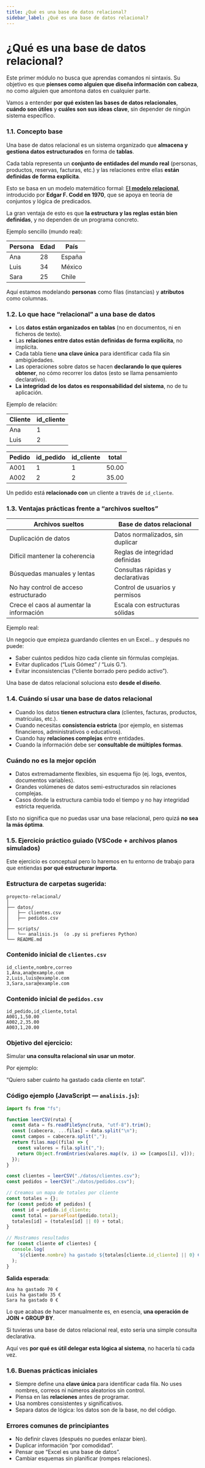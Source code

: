```yaml
---
title: ¿Qué es una base de datos relacional?
sidebar_label: ¿Qué es una base de datos relacional?
---
```


# ¿Qué es una base de datos relacional?

Este primer módulo no busca que aprendas comandos ni sintaxis. Su objetivo es que **pienses como alguien que diseña información con cabeza**, no como alguien que amontona datos en cualquier parte.

Vamos a entender **por qué existen las bases de datos relacionales**, **cuándo son útiles** y **cuáles son sus ideas clave**, sin depender de ningún sistema específico.

### 1.1. Concepto base

Una base de datos relacional es un sistema organizado que **almacena y gestiona datos estructurados** en forma de **tablas**.

Cada tabla representa un **conjunto de entidades del mundo real** (personas, productos, reservas, facturas, etc.) y las relaciones entre ellas **están definidas de forma explícita**.

Esto se basa en un modelo matemático formal: [E**l modelo relacional**](https://es.wikipedia.org/wiki/Modelo_relacional), introducido por **Edgar F. Codd en 1970**, que se apoya en teoría de conjuntos y lógica de predicados.

La gran ventaja de esto es que **la estructura y las reglas están bien definidas**, y no dependen de un programa concreto.

Ejemplo sencillo (mundo real):

| Persona | Edad | País   |
| ------- | ---- | ------ |
| Ana     | 28   | España |
| Luis    | 34   | México |
| Sara    | 25   | Chile  |

Aquí estamos modelando **personas** como filas (instancias) y **atributos** como columnas.

### 1.2. Lo que hace “relacional” a una base de datos

- Los **datos están organizados en tablas** (no en documentos, ni en ficheros de texto).
- Las **relaciones entre datos están definidas de forma explícita**, no implícita.
- Cada tabla tiene **una clave única** para identificar cada fila sin ambigüedades.
- Las operaciones sobre datos se hacen **declarando lo que quieres obtener**, no cómo recorrer los datos (esto se llama pensamiento declarativo).
- **La integridad de los datos es responsabilidad del sistema**, no de tu aplicación.

Ejemplo de relación:

| Cliente | id_cliente |
| ------- | ---------- |
| Ana     | 1          |
| Luis    | 2          |

| Pedido | id_pedido | id_cliente | total |
| ------ | --------- | ---------- | ----- |
| A001   | 1         | 1          | 50.00 |
| A002   | 2         | 2          | 35.00 |

Un pedido está **relacionado con** un cliente a través de `id_cliente`.

### 1.3. Ventajas prácticas frente a “archivos sueltos”

| Archivos sueltos                         | Base de datos relacional         |
| ---------------------------------------- | -------------------------------- |
| Duplicación de datos                     | Datos normalizados, sin duplicar |
| Difícil mantener la coherencia           | Reglas de integridad definidas   |
| Búsquedas manuales y lentas              | Consultas rápidas y declarativas |
| No hay control de acceso estructurado    | Control de usuarios y permisos   |
| Crece el caos al aumentar la información | Escala con estructuras sólidas   |

Ejemplo real:

Un negocio que empieza guardando clientes en un Excel… y después no puede:

- Saber cuántos pedidos hizo cada cliente sin fórmulas complejas.
- Evitar duplicados (“Luis Gómez” / “Luis G.”).
- Evitar inconsistencias (“cliente borrado pero pedido activo”).

Una base de datos relacional soluciona esto **desde el diseño**.

### 1.4. Cuándo **sí** usar una base de datos relacional

- Cuando los datos **tienen estructura clara** (clientes, facturas, productos, matrículas, etc.).
- Cuando necesitas **consistencia estricta** (por ejemplo, en sistemas financieros, administrativos o educativos).
- Cuando hay **relaciones complejas** entre entidades.
- Cuando la información debe ser **consultable de múltiples formas**.

### Cuándo **no** es la mejor opción

- Datos extremadamente flexibles, sin esquema fijo (ej. logs, eventos, documentos variables).
- Grandes volúmenes de datos semi-estructurados sin relaciones complejas.
- Casos donde la estructura cambia todo el tiempo y no hay integridad estricta requerida.

Esto no significa que no puedas usar una base relacional, pero quizá **no sea la más óptima**.

### 1.5. Ejercicio práctico guiado (VSCode + archivos planos simulados)

Este ejercicio es conceptual pero lo haremos en tu entorno de trabajo para que entiendas **por qué estructurar importa**.

### Estructura de carpetas sugerida:

```
proyecto-relacional/
│
├── datos/
│   ├── clientes.csv
│   ├── pedidos.csv
│
├── scripts/
│   └── analisis.js  (o .py si prefieres Python)
└── README.md

```

### Contenido inicial de `clientes.csv`

```
id_cliente,nombre,correo
1,Ana,ana@example.com
2,Luis,luis@example.com
3,Sara,sara@example.com

```

### Contenido inicial de `pedidos.csv`

```
id_pedido,id_cliente,total
A001,1,50.00
A002,2,35.00
A003,1,20.00

```

### Objetivo del ejercicio:

Simular **una consulta relacional sin usar un motor**.

Por ejemplo:

“Quiero saber cuánto ha gastado cada cliente en total”.

### Código ejemplo (JavaScript — `analisis.js`):

```jsx
import fs from "fs";

function leerCSV(ruta) {
  const data = fs.readFileSync(ruta, "utf-8").trim();
  const [cabecera, ...filas] = data.split("\n");
  const campos = cabecera.split(",");
  return filas.map((fila) => {
    const valores = fila.split(",");
    return Object.fromEntries(valores.map((v, i) => [campos[i], v]));
  });
}

const clientes = leerCSV("./datos/clientes.csv");
const pedidos = leerCSV("./datos/pedidos.csv");

// Creamos un mapa de totales por cliente
const totales = {};
for (const pedido of pedidos) {
  const id = pedido.id_cliente;
  const total = parseFloat(pedido.total);
  totales[id] = (totales[id] || 0) + total;
}

// Mostramos resultados
for (const cliente of clientes) {
  console.log(
    `${cliente.nombre} ha gastado ${totales[cliente.id_cliente] || 0} €`
  );
}
```

**Salida esperada**:

```
Ana ha gastado 70 €
Luis ha gastado 35 €
Sara ha gastado 0 €

```

Lo que acabas de hacer manualmente es, en esencia, **una operación de JOIN + GROUP BY**.

Si tuvieras una base de datos relacional real, esto sería una simple consulta declarativa.

Aquí ves **por qué es útil delegar esta lógica al sistema**, no hacerla tú cada vez.

### 1.6. Buenas prácticas iniciales

- Siempre define una **clave única** para identificar cada fila. No uses nombres, correos ni números aleatorios sin control.
- Piensa en las **relaciones** antes de programar.
- Usa nombres consistentes y significativos.
- Separa datos de lógica: los datos son de la base, no del código.

### Errores comunes de principiantes

- No definir claves (después no puedes enlazar bien).
- Duplicar información “por comodidad”.
- Pensar que “Excel es una base de datos”.
- Cambiar esquemas sin planificar (rompes relaciones).
